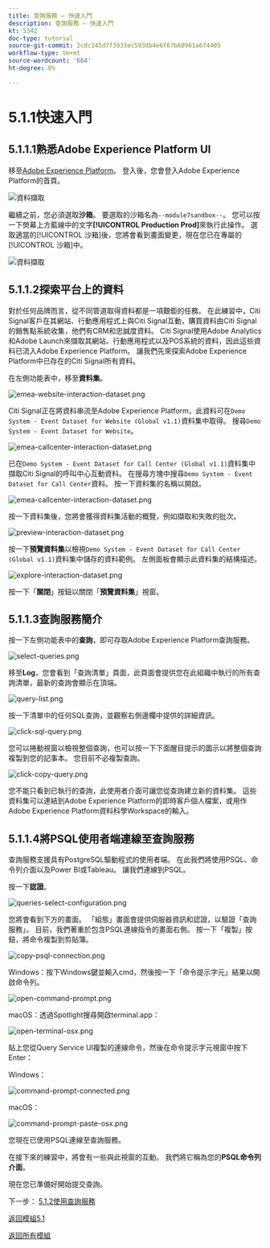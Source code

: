 ```yaml
---
title: 查詢服務 — 快速入門
description: 查詢服務 — 快速入門
kt: 5342
doc-type: tutorial
source-git-commit: 2cdc145d7f3933ec593db4e6f67b60961a674405
workflow-type: tm+mt
source-wordcount: '664'
ht-degree: 0%

---
```


# 5.1.1快速入門

## 5.1.1.1熟悉Adobe Experience Platform UI

移至[Adobe Experience Platform](https://experience.adobe.com/platform)。 登入後，您會登入Adobe Experience Platform的首頁。

![資料擷取](./../../../modules/datacollection/module1.2/images/home.png)

繼續之前，您必須選取&#x200B;**沙箱**。 要選取的沙箱名為``--module7sandbox--``。 您可以按一下熒幕上方藍線中的文字&#x200B;**[!UICONTROL Production Prod]**&#x200B;來執行此操作。 選取適當的[!UICONTROL 沙箱]後，您將會看到畫面變更，現在您已在專屬的[!UICONTROL 沙箱]中。

![資料擷取](./../../../modules/datacollection/module1.2/images/sb1.png)


## 5.1.1.2探索平台上的資料

對於任何品牌而言，從不同管道取得資料都是一項艱鉅的任務。 在此練習中，Citi Signal客戶在其網站、行動應用程式上與Citi Signal互動，購買資料由Citi Signal的銷售點系統收集，他們有CRM和忠誠度資料。 Citi Signal使用Adobe Analytics和Adobe Launch來擷取其網站、行動應用程式以及POS系統的資料，因此這些資料已流入Adobe Experience Platform。 讓我們先來探索Adobe Experience Platform中已存在的Citi Signal所有資料。

在左側功能表中，移至&#x200B;**資料集**。

![emea-website-interaction-dataset.png](./images/emea-website-interaction-dataset.png)

Citi Signal正在將資料串流至Adobe Experience Platform，此資料可在`Demo System - Event Dataset for Website (Global v1.1)`資料集中取得。 搜尋`Demo System - Event Dataset for Website`。

![emea-callcenter-interaction-dataset.png](./images/emea-website-interaction-dataset1.png)

已在`Demo System - Event Dataset for Call Center (Global v1.1)`資料集中擷取Citi Signal的呼叫中心互動資料。 在搜尋方塊中搜尋`Demo System - Event Dataset for Call Center`資料。 按一下資料集的名稱以開啟。

![emea-callcenter-interaction-dataset.png](./images/emea-callcenter-interaction-dataset.png)

按一下資料集後，您將會獲得資料集活動的概覽，例如擷取和失敗的批次。

![preview-interaction-dataset.png](./images/preview-interaction-dataset.png)

按一下&#x200B;**預覽資料集**&#x200B;以檢視`Demo System - Event Dataset for Call Center (Global v1.1)`資料集中儲存的資料範例。 左側面板會顯示此資料集的結構描述。

![explore-interaction-dataset.png](./images/explore-interaction-dataset.png)

按一下「**關閉**」按鈕以關閉「**預覽資料集**」視窗。

## 5.1.1.3查詢服務簡介

按一下左側功能表中的&#x200B;**查詢**，即可存取Adobe Experience Platform查詢服務。

![select-queries.png](./images/select-queries.png)

移至&#x200B;**Log**，您會看到「查詢清單」頁面，此頁面會提供您在此組織中執行的所有查詢清單，最新的查詢會顯示在頂端。

![query-list.png](./images/query-list.png)

按一下清單中的任何SQL查詢，並觀察右側邊欄中提供的詳細資訊。

![click-sql-query.png](./images/click-sql-query.png)

您可以捲動視窗以檢視整個查詢，也可以按一下下面醒目提示的圖示以將整個查詢複製到您的記事本。 您目前不必複製查詢。

![click-copy-query.png](./images/click-copy-query.png)

您不能只看到已執行的查詢，此使用者介面可讓您從查詢建立新的資料集。 這些資料集可以連結到Adobe Experience Platform的即時客戶個人檔案，或用作Adobe Experience Platform資料科學Workspace的輸入。

## 5.1.1.4將PSQL使用者端連線至查詢服務

查詢服務支援具有PostgreSQL驅動程式的使用者端。 在此我們將使用PSQL、命令列介面以及Power BI或Tableau。 讓我們連線到PSQL。

按一下&#x200B;**認證**。

![queries-select-configuration.png](./images/queries-select-configuration.png)

您將會看到下方的畫面。 「組態」畫面會提供伺服器資訊和認證，以驗證「查詢服務」。 目前，我們著重於包含PSQL連線指令的畫面右側。 按一下「複製」按鈕，將命令複製到剪貼簿。

![copy-psql-connection.png](./images/copy-psql-connection.png)

Windows：按下Windows鍵並輸入cmd，然後按一下「命令提示字元」結果以開啟命令列。

![open-command-prompt.png](./images/open-command-prompt.png)

macOS：透過Spotlight搜尋開啟terminal.app：

![open-terminal-osx.png](./images/open-terminal-osx.png)

貼上您從Query Service UI複製的連線命令，然後在命令提示字元視窗中按下Enter：

Windows：

![command-prompt-connected.png](./images/command-prompt-connected.png)

macOS：

![command-prompt-paste-osx.png](./images/command-prompt-paste-osx.png)

您現在已使用PSQL連線至查詢服務。

在接下來的練習中，將會有一些與此視窗的互動。 我們將它稱為您的&#x200B;**PSQL命令列介面**。

現在您已準備好開始提交查詢。

下一步： [5.1.2使用查詢服務](./ex2.md)

[返回模組5.1](./query-service.md)

[返回所有模組](../../../overview.md)
